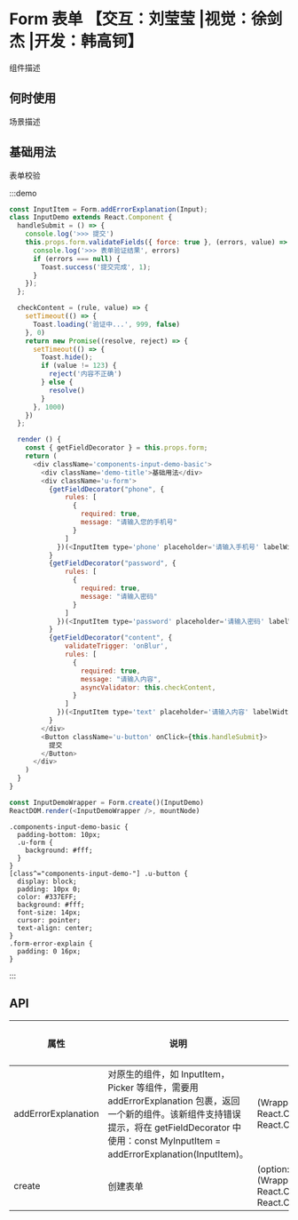 # Form 表单 【交互：刘莹莹 |视觉：徐剑杰 |开发：韩高钶】

组件描述

## 何时使用

场景描述

## 基础用法

表单校验

:::demo

```js
const InputItem = Form.addErrorExplanation(Input);
class InputDemo extends React.Component {
  handleSubmit = () => {
    console.log('>>> 提交')
    this.props.form.validateFields({ force: true }, (errors, value) => {
      console.log('>>> 表单验证结果', errors)
      if (errors === null) {
        Toast.success('提交完成', 1);
      }
    });
  };

  checkContent = (rule, value) => {
    setTimeout(() => {
      Toast.loading('验证中...', 999, false)
    }, 0)
    return new Promise((resolve, reject) => {
      setTimeout(() => {
        Toast.hide();
        if (value != 123) {
          reject('内容不正确')
        } else {
          resolve()
        }
      }, 1000)
    })
  };

  render () {
    const { getFieldDecorator } = this.props.form;
    return (
      <div className='components-input-demo-basic'>
        <div className='demo-title'>基础用法</div>
        <div className='u-form'>
          {getFieldDecorator("phone", {
              rules: [
                {
                  required: true,
                  message: "请输入您的手机号"
                }
              ]
            })(<InputItem type='phone' placeholder='请输入手机号' labelWidth={80} autoComplete='off'>手机号</InputItem>)
          }
          {getFieldDecorator("password", {
              rules: [
                {
                  required: true,
                  message: "请输入密码"
                }
              ]
            })(<InputItem type='password' placeholder='请输入密码' labelWidth={80} autoComplete='new-password'>密码</InputItem>)
          }
          {getFieldDecorator("content", {
              validateTrigger: 'onBlur',
              rules: [
                {
                  required: true,
                  message: "请输入内容",
                  asyncValidator: this.checkContent,
                }
              ]
            })(<InputItem type='text' placeholder='请输入内容' labelWidth={80} autoComplete='off'>异步校验</InputItem>)
          }
        </div>
        <Button className='u-button' onClick={this.handleSubmit}>
          提交
        </Button>
      </div>
    )
  }
}

const InputDemoWrapper = Form.create()(InputDemo)
ReactDOM.render(<InputDemoWrapper />, mountNode)

```

```less
.components-input-demo-basic {
  padding-bottom: 10px;
  .u-form {
    background: #fff;
  }
}
[class^="components-input-demo-"] .u-button {
  display: block;
  padding: 10px 0;
  color: #337EFF;
  background: #fff;
  font-size: 14px;
  cursor: pointer;
  text-align: center;
}
.form-error-explain {
  padding: 0 16px;
}
```

:::

## API

| 属性 | 说明         | 类型                                            | 默认值    |
| ---- | ------------ | ----------------------------------------------- | --------- |
| addErrorExplanation | 对原生的组件，如 InputItem，Picker 等组件，需要用 addErrorExplanation 包裹，返回一个新的组件。该新组件支持错误提示，将在 getFieldDecorator 中使用：const MyInputItem = addErrorExplanation(InputItem)。 | (WrappedComponent: React.Component) => React.Component | - |
| create | 创建表单 | (option: Object) => (WrappedComponent: React.Component) => React.Component | - |

